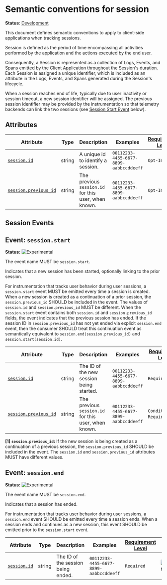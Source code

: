 <!--- Hugo front matter used to generate the website version of this page:
linkTitle: Session
--->

# Semantic conventions for session

**Status**: [Development][DocumentStatus]

This document defines semantic conventions to apply to client-side applications when tracking sessions.

Session is defined as the period of time encompassing all activities performed by the application and the actions
executed by the end user.

Consequently, a Session is represented as a collection of Logs, Events, and Spans emitted by the Client Application
throughout the Session's duration. Each Session is assigned a unique identifier, which is included as an attribute in
the Logs, Events, and Spans generated during the Session's lifecycle.

When a session reaches end of life, typically due to user inactivity or session timeout, a new session identifier
will be assigned. The previous session identifier may be provided by the instrumentation so that telemetry
backends can link the two sessions (see [Session Start Event](#event-sessionstart) below).

## Attributes

<!-- semconv session-id -->
<!-- NOTE: THIS TEXT IS AUTOGENERATED. DO NOT EDIT BY HAND. -->
<!-- see templates/registry/markdown/snippet.md.j2 -->
<!-- prettier-ignore-start -->
<!-- markdownlint-capture -->
<!-- markdownlint-disable -->

| Attribute  | Type | Description  | Examples  | [Requirement Level](https://opentelemetry.io/docs/specs/semconv/general/attribute-requirement-level/) | Stability |
|---|---|---|---|---|---|
| [`session.id`](/docs/attributes-registry/session.md) | string | A unique id to identify a session. | `00112233-4455-6677-8899-aabbccddeeff` | `Opt-In` | ![Experimental](https://img.shields.io/badge/-experimental-blue) |
| [`session.previous_id`](/docs/attributes-registry/session.md) | string | The previous `session.id` for this user, when known. | `00112233-4455-6677-8899-aabbccddeeff` | `Opt-In` | ![Experimental](https://img.shields.io/badge/-experimental-blue) |

<!-- markdownlint-restore -->
<!-- prettier-ignore-end -->
<!-- END AUTOGENERATED TEXT -->
<!-- endsemconv -->

## Session Events

## Event: `session.start`

<!-- semconv event.session.start -->
<!-- NOTE: THIS TEXT IS AUTOGENERATED. DO NOT EDIT BY HAND. -->
<!-- see templates/registry/markdown/snippet.md.j2 -->
<!-- prettier-ignore-start -->
<!-- markdownlint-capture -->
<!-- markdownlint-disable -->

**Status:** ![Experimental](https://img.shields.io/badge/-experimental-blue)

The event name MUST be `session.start`.

Indicates that a new session has been started, optionally linking to the prior session.

For instrumentation that tracks user behavior during user sessions, a `session.start` event MUST be emitted every time a session is created. When a new session is created as a continuation of a prior session, the `session.previous_id` SHOULD be included in the event. The values of `session.id` and `session.previous_id` MUST be different.
When the `session.start` event contains both `session.id` and `session.previous_id` fields, the event indicates that the previous session has ended. If the session ID in `session.previous_id` has not yet ended via explicit `session.end` event, then the consumer SHOULD treat this continuation event as semantically equivalent to `session.end(session.previous_id)` and `session.start(session.id)`.

| Attribute  | Type | Description  | Examples  | [Requirement Level](https://opentelemetry.io/docs/specs/semconv/general/attribute-requirement-level/) | Stability |
|---|---|---|---|---|---|
| [`session.id`](/docs/attributes-registry/session.md) | string | The ID of the new session being started. | `00112233-4455-6677-8899-aabbccddeeff` | `Required` | ![Experimental](https://img.shields.io/badge/-experimental-blue) |
| [`session.previous_id`](/docs/attributes-registry/session.md) | string | The previous `session.id` for this user, when known. | `00112233-4455-6677-8899-aabbccddeeff` | `Conditionally Required` [1] | ![Experimental](https://img.shields.io/badge/-experimental-blue) |

**[1] `session.previous_id`:** If the new session is being created as a continuation of a previous session, the `session.previous_id` SHOULD be included in the event. The `session.id` and `session.previous_id` attributes MUST have different values.

<!-- markdownlint-restore -->
<!-- prettier-ignore-end -->
<!-- END AUTOGENERATED TEXT -->
<!-- endsemconv -->

## Event: `session.end`

<!-- semconv event.session.end -->
<!-- NOTE: THIS TEXT IS AUTOGENERATED. DO NOT EDIT BY HAND. -->
<!-- see templates/registry/markdown/snippet.md.j2 -->
<!-- prettier-ignore-start -->
<!-- markdownlint-capture -->
<!-- markdownlint-disable -->

**Status:** ![Experimental](https://img.shields.io/badge/-experimental-blue)

The event name MUST be `session.end`.

Indicates that a session has ended.

For instrumentation that tracks user behavior during user sessions, a `session.end` event SHOULD be emitted every time a session ends. When a session ends and continues as a new session, this event SHOULD be emitted prior to the `session.start` event.

| Attribute  | Type | Description  | Examples  | [Requirement Level](https://opentelemetry.io/docs/specs/semconv/general/attribute-requirement-level/) | Stability |
|---|---|---|---|---|---|
| [`session.id`](/docs/attributes-registry/session.md) | string | The ID of the session being ended. | `00112233-4455-6677-8899-aabbccddeeff` | `Required` | ![Experimental](https://img.shields.io/badge/-experimental-blue) |

<!-- markdownlint-restore -->
<!-- prettier-ignore-end -->
<!-- END AUTOGENERATED TEXT -->
<!-- endsemconv -->

[DocumentStatus]: https://opentelemetry.io/docs/specs/otel/document-status
